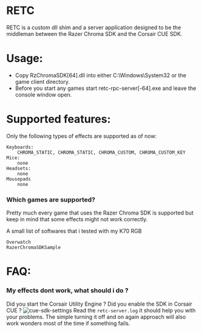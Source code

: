 # RETC

RETC is a custom dll shim and a server application designed to be the middleman between the Razer Chroma SDK and the Corsair CUE SDK.

# Usage:

- Copy RzChromaSDK[64].dll into either C:\Windows\System32 or the game client directory.
- Before you start any games start retc-rpc-server[-64].exe and leave the console window open.

# Supported features:
Only the following types of effects are supported as of now:
```
Keyboards:
    CHROMA_STATIC, CHROMA_STATIC, CHROMA_CUSTOM, CHROMA_CUSTOM_KEY
Mice:
    none
Headsets:
    none
Mousepads
    none
```

### Which games are supported?
Pretty much every game that uses the Razer Chroma SDK is supported but keep in mind that some effects might not work correctly.

A small list of softwares that i tested with my K70 RGB
```
Overwatch
RazerChromaSDKSample
```

# FAQ:
### My effects dont work, what should i do ?
Did you start the Corsair Utility Engine ?
Did you enable the SDK in Corsair CUE ?
![cue-sdk-settings](http://i.imgur.com/c7d7hLR.png)
Read the `retc-server.log` it should help you with your problems.
The simple turning it off and on again approach will also work wonders most of the time if something fails.
